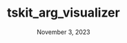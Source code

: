 ---
title: "tskit_arg_visualizer"
date: "November 3, 2023"
thumbnail: "/assets/projects/tskit_arg_visualizer/thumbnail.png"
links:
    - {name: "Github", icon: "fab fa-github", link: "https://github.com/kitchensjn/tskit_arg_visualizer"}
    - {name: "Website", icon: "fas fa-newspaper", link: "https://tskit.dev/news/20231103-tskit_arg_visualizer-0.0.1.html"}
short_desc: "Creating a package to interactively visualize ancestral recombination graphs using Python and D3.js."
---